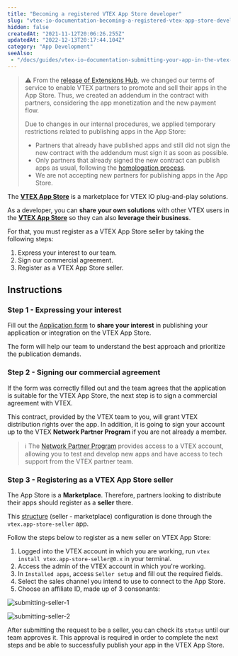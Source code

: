 ```yaml
---
title: "Becoming a registered VTEX App Store developer"
slug: "vtex-io-documentation-becoming-a-registered-vtex-app-store-developer"
hidden: false
createdAt: "2021-11-12T20:06:26.255Z"
updatedAt: "2022-12-13T20:17:44.104Z"
category: "App Development"
seeAlso:
 - "/docs/guides/vtex-io-documentation-submitting-your-app-in-the-vtex-app-store"
---
```


>⚠ From the [release of Extensions Hub](https://developers.vtex.com/updates/release-notes/extensions-hub-our-new-place-to-promote-apps-and-partners-inside-vtex-admin), we changed our terms of service to enable VTEX partners to promote and sell their apps in the App Store. Thus, we created an addendum in the contract with partners, considering the app monetization and the new payment flow.
>
> Due to changes in our internal procedures, we applied temporary restrictions related to publishing apps in the App Store:
>
> - Partners that already have published apps and still did not sign the new contract with the addendum must sign it as soon as possible.
> - Only partners that already signed the new contract can publish apps as usual, following the [homologation process](https://developers.vtex.com/docs/guides/vtex-io-documentation-submitting-your-app-in-the-vtex-app-store).
> - We are not accepting new partners for publishing apps in the App Store.

The [**VTEX App Store**](https://apps.vtex.com/) is a marketplace for VTEX IO plug-and-play solutions.

As a developer, you can **share your own solutions** with other VTEX users in the [**VTEX App Store**](https://apps.vtex.com/) so they can also **leverage their business**.

For that, you must register as a VTEX App Store seller by taking the following steps:

1. Express your interest to our team.
2. Sign our commercial agreement.
3. Register as a VTEX App Store seller.

## Instructions

### Step 1 - Expressing your interest

Fill out the [Application form](https://vtex.com/us-en/partners/) to **share your interest** in publishing your application or integration on the VTEX App Store.

The form will help our team to understand the best approach and prioritize the publication demands.

### Step 2 - Signing our commercial agreement

If the form was correctly filled out and the team agrees that the application is suitable for the VTEX App Store, the next step is to sign a commercial agreement with VTEX.

This contract, provided by the VTEX team to you, will grant VTEX distribution rights over the app. In addition, it is going to sign your account up to the VTEX **Network Partner Program** if you are not already a member.

> ℹ️ The [Network Partner Program](https://network.vtex.com/terms_of_use) provides access to a VTEX account, allowing you to test and develop new apps and have access to tech support from the VTEX partner team.

### Step 3 - Registering as a VTEX App Store seller

The App Store is a **Marketplace**. Therefore, partners looking to distribute their apps should register as a  **seller** there.

This [structure](https://help.vtex.com/tutorial/configuring-the-marketplace-between-vtex-stores--tutorials_6520) (seller - marketplace) configuration is done through the `vtex.app-store-seller` app.

Follow the steps below to register as a new seller on VTEX App Store:

1. Logged into the VTEX account in which you are working, run `vtex install vtex.app-store-seller@0.x` in your terminal.
2. Access the admin of the VTEX account in which you're working.
3. In `Installed apps`, access `Seller setup` and fill out the required fields.
4. Select the sales channel you intend to use to connect to the App Store.
5. Choose an affiliate ID, made up of 3 consonants:

![submitting-seller-1](https://cdn.jsdelivr.net/gh/vtexdocs/dev-portal-content@main/images/vtex-io-documentation-becoming-a-registered-vtex-app-store-developer-1.png)

![submitting-seller-2](https://cdn.jsdelivr.net/gh/vtexdocs/dev-portal-content@main/images/vtex-io-documentation-becoming-a-registered-vtex-app-store-developer-2.png)

After submitting the request to be a seller, you can check its `status` until our team approves it. This approval is required in order to complete the next steps and be able to successfully publish your app in the VTEX App Store.
